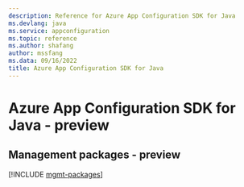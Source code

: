 ```yaml
---
description: Reference for Azure App Configuration SDK for Java
ms.devlang: java
ms.service: appconfiguration
ms.topic: reference
ms.author: shafang
author: mssfang
ms.data: 09/16/2022
title: Azure App Configuration SDK for Java
---
```

# Azure App Configuration SDK for Java - preview

## Management packages - preview
[!INCLUDE [mgmt-packages](app-configuration-mgmt-index.md)]